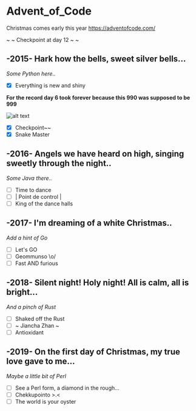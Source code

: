 # Advent_of_Code
Christmas comes early this year
https://adventofcode.com/

~ ~ Checkpoint at day 12 ~ ~

## -2015- Hark how the bells, sweet silver bells...

*Some Python here..*

- [x] Everything is new and shiny

**For the record day 6 took forever because this 990 was supposed to be 999**

![alt text](https://cdn.discordapp.com/attachments/432508907701665802/754261333469298728/unknown.png)

- [x] Checkpoint~~
- [x] Snake Master

## -2016- Angels we have heard on high, singing sweetly through the night..

*Some Java there..*

- [ ] Time to dance
- [ ] | Point de control |
- [ ] King of the dance halls

## -2017- I'm dreaming of a white Christmas..

*Add a hint of Go*

- [ ] Let's GO
- [ ] Geommunso \o/
- [ ] Fast AND furious

## -2018- Silent night! Holy night! All is calm, all is bright...

*And a pinch of Rust*

- [ ] Shaked off the Rust
- [ ] ~ Jiancha Zhan ~
- [ ] Antioxidant

## -2019- On the first day of Christmas, my true love gave to me...

*Maybe a little bit of Perl*

- [ ] See a Perl form, a diamond in the rough...
- [ ] Chekkupointo >.<
- [ ] The world is your oyster
